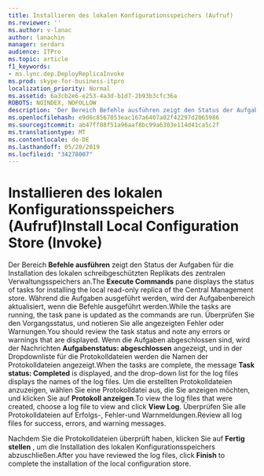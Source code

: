 ```yaml
---
title: Installieren des lokalen Konfigurationsspeichers (Aufruf)
ms.reviewer: ''
ms.author: v-lanac
author: lanachin
manager: serdars
audience: ITPro
ms.topic: article
f1_keywords:
- ms.lync.dep.DeployReplicaInvoke
ms.prod: skype-for-business-itpro
localization_priority: Normal
ms.assetid: 6a3cb2e6-e253-4a3d-b1d7-2b93b3cfc36a
ROBOTS: NOINDEX, NOFOLLOW
description: 'Der Bereich Befehle ausführen zeigt den Status der Aufgaben für die Installation des lokalen schreibgeschützten Replikats des zentralen Verwaltungsspeichers an. Während die Aufgaben ausgeführt werden, wird der Aufgabenbereich aktualisiert, wenn die Befehle ausgeführt werden. Überprüfen Sie den Vorgangsstatus, und notieren Sie alle angezeigten Fehler oder Warnungen. Wenn die Aufgaben abgeschlossen sind, wird der Nachrichten Aufgabenstatus: abgeschlossen angezeigt, und in der Dropdownliste für die Protokolldateien werden die Namen der Protokolldateien angezeigt. Um die erstellten Protokolldateien anzuzeigen, wählen Sie eine Protokolldatei aus, die Sie anzeigen möchten, und klicken Sie auf Protokoll anzeigen. Überprüfen Sie alle Protokolldateien auf Erfolgs-, Fehler-und Warnmeldungen.'
ms.openlocfilehash: e9d6c8567853eac167a6407a02f42297d2065986
ms.sourcegitcommit: ab47ff88f51a96aaf8bc99a6303e114d41ca5c2f
ms.translationtype: MT
ms.contentlocale: de-DE
ms.lasthandoff: 05/20/2019
ms.locfileid: "34278007"
---
```

# <a name="install-local-configuration-store-invoke"></a><span data-ttu-id="96223-108">Installieren des lokalen Konfigurationsspeichers (Aufruf)</span><span class="sxs-lookup"><span data-stu-id="96223-108">Install Local Configuration Store (Invoke)</span></span>
 
<span data-ttu-id="96223-109">Der Bereich **Befehle ausführen** zeigt den Status der Aufgaben für die Installation des lokalen schreibgeschützten Replikats des zentralen Verwaltungsspeichers an.</span><span class="sxs-lookup"><span data-stu-id="96223-109">The **Execute Commands** pane displays the status of tasks for installing the local read-only replica of the Central Management store.</span></span> <span data-ttu-id="96223-110">Während die Aufgaben ausgeführt werden, wird der Aufgabenbereich aktualisiert, wenn die Befehle ausgeführt werden.</span><span class="sxs-lookup"><span data-stu-id="96223-110">While the tasks are running, the task pane is updated as the commands are run.</span></span> <span data-ttu-id="96223-111">Überprüfen Sie den Vorgangsstatus, und notieren Sie alle angezeigten Fehler oder Warnungen.</span><span class="sxs-lookup"><span data-stu-id="96223-111">You should review the task status and note any errors or warnings that are displayed.</span></span> <span data-ttu-id="96223-112">Wenn die Aufgaben abgeschlossen sind, wird der Nachrichten **Aufgabenstatus: abgeschlossen** angezeigt, und in der Dropdownliste für die Protokolldateien werden die Namen der Protokolldateien angezeigt.</span><span class="sxs-lookup"><span data-stu-id="96223-112">When the tasks are complete, the message **Task status: Completed** is displayed, and the drop-down list for the log files displays the names of the log files.</span></span> <span data-ttu-id="96223-113">Um die erstellten Protokolldateien anzuzeigen, wählen Sie eine Protokolldatei aus, die Sie anzeigen möchten, und klicken Sie auf **Protokoll anzeigen**.</span><span class="sxs-lookup"><span data-stu-id="96223-113">To view the log files that were created, choose a log file to view and click **View Log**.</span></span> <span data-ttu-id="96223-114">Überprüfen Sie alle Protokolldateien auf Erfolgs-, Fehler-und Warnmeldungen.</span><span class="sxs-lookup"><span data-stu-id="96223-114">Review all log files for success, errors, and warning messages.</span></span>
  
<span data-ttu-id="96223-115">Nachdem Sie die Protokolldateien überprüft haben, klicken Sie auf **Fertig stellen** , um die Installation des lokalen Konfigurationsspeichers abzuschließen.</span><span class="sxs-lookup"><span data-stu-id="96223-115">After you have reviewed the log files, click **Finish** to complete the installation of the local configuration store.</span></span>
  

